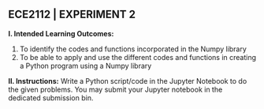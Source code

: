 ## ECE2112 | EXPERIMENT 2

**I. Intended Learning Outcomes:**
1. To identify the codes and functions incorporated in the Numpy library
2. To be able to apply and use the different codes and functions in creating a Python program using a
Numpy library

**II. Instructions:**
Write a Python script/code in the Jupyter Notebook to do the given problems. You may submit your Jupyter
notebook in the dedicated submission bin.

